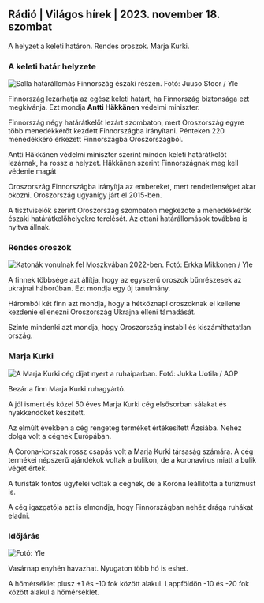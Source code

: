 ## Rádió \| Világos hírek \| 2023. november 18. szombat

A helyzet a keleti határon. Rendes oroszok. Marja Kurki.

### A keleti határ helyzete

![Salla határállomás Finnország északi részén. Fotó: Juuso Stoor / Yle](https://images.cdn.yle.fi/image/upload/c_crop,h_3033,w_5392,x_0,y_144/ar_1.7777777777777777,c_fill,g_faces/,h_pr_670/w_pr_670.q_auto:eco/f_auto/fl_lossy/v1700230392/39-1202451655773834805e)

Finnország lezárhatja az egész keleti határt, ha Finnország biztonsága ezt megkívánja. Ezt mondja **Antti Häkkänen** védelmi miniszter.

Finnország négy határátkelőt lezárt szombaton, mert Oroszország egyre több menedékkérőt kezdett Finnországba irányítani. Pénteken 220 menedékkérő érkezett Finnországba Oroszországból.

Antti Häkkänen védelmi miniszter szerint minden keleti határátkelőt lezárnak, ha rossz a helyzet. Häkkänen szerint Finnországnak meg kell védenie magát

Oroszország Finnországba irányítja az embereket, mert rendetlenséget akar okozni. Oroszország ugyanígy járt el 2015-ben.

A tisztviselők szerint Oroszország szombaton megkezdte a menedékkérők északi határátkelőhelyekre terelését. Az ottani határállomások továbbra is nyitva állnak.

### Rendes oroszok

![Katonák vonulnak fel Moszkvában 2022-ben. Fotó: Erkka Mikkonen / Yle](https://images.cdn.yle.fi/image/upload/c_crop,h_2250,w_4000,x_0,y_620/ar_1.777777777,777777777_facefil,h_675,w_1200/dpr_1.0/q_auto:eco/f_auto/fl_lossy/v1652081791/39-9521386278c4035763b)

A finnek többsége azt állítja, hogy az egyszerű oroszok bűnrészesek az ukrajnai háborúban. Ezt mondja egy új tanulmány.

Háromból két finn azt mondja, hogy a hétköznapi oroszoknak el kellene kezdenie ellenezni Oroszország Ukrajna elleni támadását.

Szinte mindenki azt mondja, hogy Oroszország instabil és kiszámíthatatlan ország.

### Marja Kurki

![A Marja Kurki cég díjat nyert a ruhaiparban. Fotó: Jukka Uotila / AOP](https://images.cdn.yle.fi/image/upload/c_crop,h_2089,w_3715,x_1,y_0/ar_1.7777777777777777,c_fill,g_faces,h_675,0.dpr1_200,0.q_auto:eco/f_auto/fl_lossy/v1700215518/39-120216565573a69289c3)

Bezár a finn Marja Kurki ruhagyártó.

A jól ismert és közel 50 éves Marja Kurki cég elsősorban sálakat és nyakkendőket készített.

Az elmúlt években a cég rengeteg terméket értékesített Ázsiába. Nehéz dolga volt a cégnek Európában.

A Corona-korszak rossz csapás volt a Marja Kurki társaság számára. A cég termékei népszerű ajándékok voltak a bulikon, de a koronavírus miatt a bulik véget értek.

A turisták fontos ügyfelei voltak a cégnek, de a Korona leállította a turizmust is.

A cég igazgatója azt is elmondja, hogy Finnországban nehéz drága ruhákat eladni.

### Időjárás

![ Fotó: Yle](https://images.cdn.yle.fi/image/upload/c_crop,h_1080,w_1919,x_0,y_0/ar_1.7777777777777777,c_fill,g_faces,h_675/d_prq_1200/d_prq_120.:eco/f_auto/fl_lossy/v1700323494/39-12028456558e083321cf)

Vasárnap enyhén havazhat. Nyugaton több hó is eshet.

A hőmérséklet plusz +1 és -10 fok között alakul. Lappföldön -10 és -20 fok között alakul a hőmérséklet.